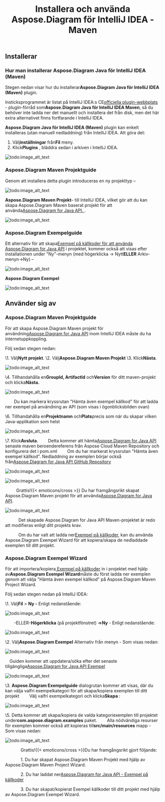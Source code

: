 ﻿---
title: Installera och använda Aspose.Diagram för IntelliJ IDEA - Maven
type: docs
weight: 10
url: /sv/java/installing-and-using-aspose-diagram-for-intellij-idea-maven/
---
## **Installerar**
### **Hur man installerar Aspose.Diagram Java för IntelliJ IDEA (Maven)**
 Stegen nedan visar hur du installerar**Aspose.Diagram Java för IntelliJ IDEA (Maven)** plugin.

 Insticksprogrammet är listat på IntelliJ IDEA:s CE[officiella plugin-webbplats](https://goo.gl/JjSReR) - plugin-förråd som**Aspose.Diagram Java för IntelliJ IDEA Maven**, så du behöver inte ladda ner det manuellt och installera det från disk, men det här extra alternativet finns fortfarande i IntelliJ IDEA.

**Aspose.Diagram Java för IntelliJ IDEA (Maven)** plugin kan enkelt installeras (utan manuell nedladdning) från IntelliJ IDEA. Att göra det:

1.  Välj**inställningar** från**Fil** meny.
1.  Klick**Plugins** , bläddra sedan i arkiven i IntelliJ IDEA.

![todo:image_alt_text](http://i.imgur.com/CTDCnTb.jpg)
### **Aspose.Diagram Maven Projektguide**
 Genom att installera detta plugin introduceras en ny projekttyp –

![todo:image_alt_text](http://download-codeplex.sec.s-msft.com/Download/SourceControlFileDownload.ashx?ProjectName=asposediagramjavaintellij&changeSetId=6bf310487f22abe8deaebf186b4fc55583a85b5b&itemId=src%2fresources%2fasposeSmall.png)

**Aspose.Diagram Maven Projekt**– till IntelliJ IDEA, vilket gör att du kan skapa Aspose.Diagram Maven baserat projekt för att använda[Aspose.Diagram for Java API. ](http://goo.gl/pNOaGJ). 

![todo:image_alt_text](http://i.imgur.com/ZjhvjDU.jpg)
### **Aspose.Diagram Exempelguide**
 Ett alternativ för att skapa[Exempel på källkoder för att använda Aspose.Diagram for Java API](https://goo.gl/UCIYLO) i projektet, kommer också att visas efter installationen under "Ny"-menyn (med högerklicka -> Nytt**ELLER** Arkiv-menyn->Ny) –

![todo:image_alt_text](http://download-codeplex.sec.s-msft.com/Download/SourceControlFileDownload.ashx?ProjectName=asposediagramjavaintellij&changeSetId=6bf310487f22abe8deaebf186b4fc55583a85b5b&itemId=src%2fresources%2fasposeSmall.png)

**Aspose.Diagram Exempel**

![todo:image_alt_text](http://i.imgur.com/68DKzJu.jpg)
## **Använder sig av**
### **Aspose.Diagram Maven Projektguide**
 För att skapa Aspose.Diagram Maven projekt för användning[Aspose.Diagram for Java API](http://goo.gl/pNOaGJ) inom IntelliJ IDEA måste du ha internetuppkoppling.

Följ sedan stegen nedan:

 \1. Välj**Nytt projekt**.
 \2. Välj**Aspose.Diagram Maven Projekt** 
 \3. Klick**Nästa**. 

![todo:image_alt_text](http://i.imgur.com/ZjhvjDU.jpg)


 \4. Tillhandahålla en**GroupId, ArtifactId** och**Version** för ditt maven-projekt och klicka**Nästa.**

![todo:image_alt_text](http://i.imgur.com/iAiYqcC.jpg)


`    `Du kan markera kryssrutan "Hämta även exempel källkod" för att ladda ner exempel på användning av API (som visas i ögonblicksbilden ovan)

 \6. Tillhandahålla en**Projektnamn** och**Plats**precis som när du skapar vilken Java-applikation som helst

![todo:image_alt_text](http://i.imgur.com/0gulhIV.jpg)


 \7. Klick**Avsluta**.
 `    `Detta kommer att hämta[Aspose.Diagram for Java API](http://goo.gl/pNOaGJ) senaste maven beroendereferens från Aspose Cloud Maven Repository och konfigurera det i pom.xml
 `    `Om du har markerat kryssrutan "Hämta även exempel källkod". Nedladdning av exemplen börjar också från[Aspose.Diagram for Java API GitHub Repository](https://goo.gl/UCIYLO)

![todo:image_alt_text](http://i.imgur.com/9k59ehL.jpg)

![todo:image_alt_text](http://i.imgur.com/96qBPax.jpg)

 `     `Grattis!{{< emoticons/cross >}} Du har framgångsrikt skapat Aspose.Diagram Maven projekt för att använda[Aspose.Diagram for Java API](http://goo.gl/pNOaGJ).

![todo:image_alt_text](http://i.imgur.com/uHrjYHq.jpg)

`      `Det skapade Aspose.Diagram for Java API Maven-projektet är redo att modifieras enligt ditt projekts krav.

 `      `Om du har valt att ladda ner[Exempel på källkoder](https://goo.gl/UCIYLO), kan du använda Aspose.Diagram Exempel Wizard för att kopiera/skapa de nedladdade exemplen till ditt projekt.
### **Aspose.Diagram Exempel Wizard**
 För att importera/kopiera[ Exempel på källkoder](https://goo.gl/UCIYLO) in i projektet med hjälp av**Aspose.Diagram Exempel Wizard**måste du först ladda ner exemplen genom att välja "Hämta även exempel källkod" på Aspose.Diagram Maven Project Wizard.

Följ sedan stegen nedan på IntelliJ IDEA:

 \1. Välj**Fil** > **Ny -** Enligt nedanstående:

![todo:image_alt_text](http://i.imgur.com/N8tT9Q0.jpg)


 `    `-ELLER-**Högerklicka** (på projektfönstret) =>**Ny** - Enligt nedanstående:

![todo:image_alt_text](http://i.imgur.com/aUBWkhp.jpg)


 \2. Välj**Aspose.Diagram Exempel** Alternativ från menyn - Som visas nedan:

![todo:image_alt_text](http://i.imgur.com/tVGGfhY.jpg)


`  `Guiden kommer att uppdatera/söka efter det senaste tillgängliga[Aspose.Diagram for Java API Exempel](https://goo.gl/UCIYLO) 

![todo:image_alt_text](http://i.imgur.com/5PZwsuq.jpg)


\3. **Aspose.Diagram Exempelguide** dialogrutan kommer att visas, där du kan välja valfri exempelkategori för att skapa/kopiera exemplen till ditt projekt
 `    `Välj valfri exempelkategori och klicka**Skapa** : 

![todo:image_alt_text](http://i.imgur.com/68DKzJu.jpg)


 \5. Detta kommer att skapa/kopiera de valda kategoriexemplen till projektet under**com.aspose.diagram.examples** paket.
 `    `Alla nödvändiga resurser för exemplen kommer också att kopieras till**src/main/resources** mapp - Som visas nedan:

![todo:image_alt_text](http://i.imgur.com/DyAl0u5.jpg)



 `       `Grattis!{{< emoticons/cross >}}Du har framgångsrikt gjort följande:

`       `1. Du har skapat Aspose.Diagram Maven Projekt med hjälp av Aspose.Diagram Maven Project Wizard.

 `       `2. Du har laddat ner[Aspose.Diagram for Java API - Exempel på källkoder](https://goo.gl/UCIYLO)

`       `3. Du har skapat/kopierat Exempel källkoder till ditt projekt med hjälp av Aspose.Diagram Exempel Wizard.
